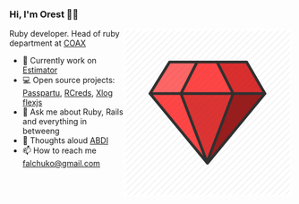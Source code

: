 ### Hi, I'm Orest 👨‍💻
 
<img align="right" src="https://github.com/OrestF/OrestF/blob/master/ruby_512.png" width=300px height=300px/>

Ruby developer. Head of ruby department at [COAX](https://coaxsoft.com)

* 🔭  Currently work on [Estimator](https://github.com/OrestF/estimator_v2)
* 💻  Open source projects:
[Passpartu](https://rubygems.org/gems/passpartu),
[RCreds](https://rubygems.org/gems/r_creds),
[Xlog](https://rubygems.org/gems/xlog)
[flexjs](https://flexjs.herokuapp.com)
* 💬  Ask me about Ruby, Rails and everything in betweeng
* 🤔  Thoughts aloud [ABDI](abdi/ABDI_architecture.md)
* 📫  How to reach me falchuko@gmail.com
